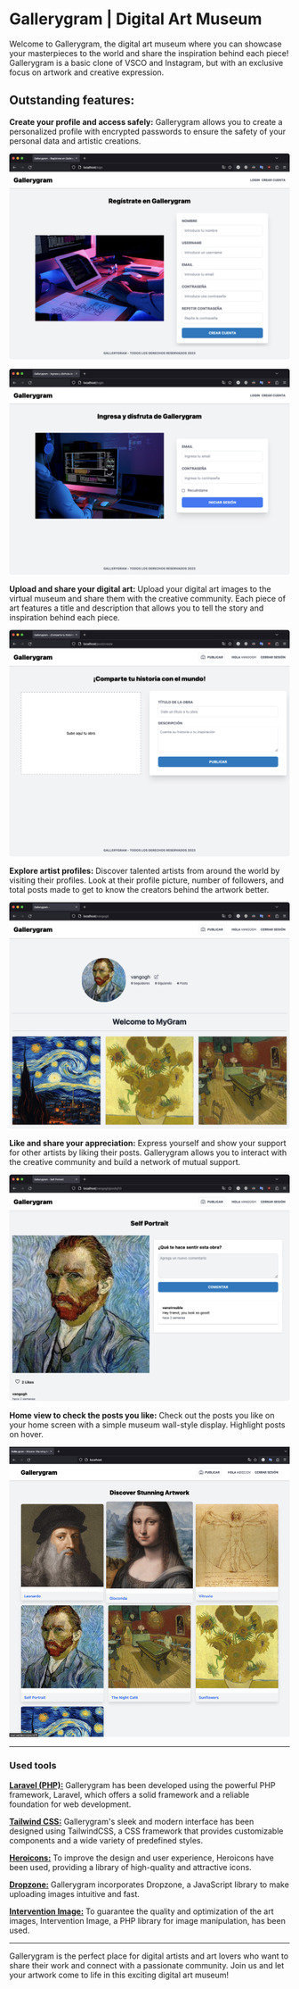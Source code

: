 # Gallerygram | Digital Art Museum
Welcome to Gallerygram, the digital art museum where you can showcase your masterpieces to the world and share the inspiration behind each piece! Gallerygram is a basic clone of VSCO and Instagram, but with an exclusive focus on artwork and creative expression.
## Outstanding features:
**Create your profile and access safely:**
Gallerygram allows you to create a personalized profile with encrypted passwords to ensure the safety of your personal data and artistic creations.

![Sign up](img/sign.png)

![Login](img/login.png)

**Upload and share your digital art:**
Upload your digital art images to the virtual museum and share them with the creative community. Each piece of art features a title and description that allows you to tell the story and inspiration behind each piece.

![Create post](img/make_post.png)

**Explore artist profiles:**
Discover talented artists from around the world by visiting their profiles. Look at their profile picture, number of followers, and total posts made to get to know the creators behind the artwork better.

![User profile](img/profile.png)

**Like and share your appreciation:**
Express yourself and show your support for other artists by liking their posts. Gallerygram allows you to interact with the creative community and build a network of mutual support.

![Post](img/post.png)

**Home view to check the posts you like:**
Check out the posts you like on your home screen with a simple museum wall-style display. Highlight posts on hover.

![Home](img/home_view.png)

---
### Used tools
**[Laravel (PHP):](https://laravel.com)**
Gallerygram has been developed using the powerful PHP framework, Laravel, which offers a solid framework and a reliable foundation for web development.

**[Tailwind CSS:](https://tailwindcss.com)**
Gallerygram's sleek and modern interface has been designed using TailwindCSS, a CSS framework that provides customizable components and a wide variety of predefined styles.

**[Heroicons:](https://heroicons.com)**
To improve the design and user experience, Heroicons have been used, providing a library of high-quality and attractive icons.

**[Dropzone:](https://www.dropzone.dev)**
Gallerygram incorporates Dropzone, a JavaScript library to make uploading images intuitive and fast.

**[Intervention Image:]((https://image.intervention.io/v2))**
To guarantee the quality and optimization of the art images, Intervention Image, a PHP library for image manipulation, has been used.

---
Gallerygram is the perfect place for digital artists and art lovers who want to share their work and connect with a passionate community. Join us and let your artwork come to life in this exciting digital art museum!
